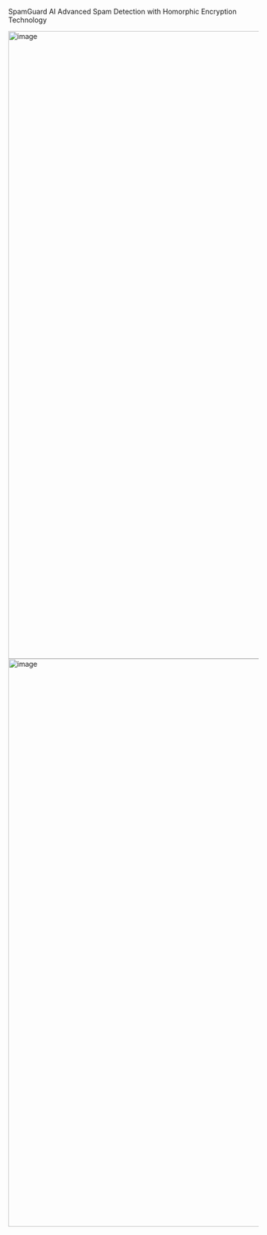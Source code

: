 SpamGuard AI
Advanced Spam Detection with Homorphic Encryption Technology

<img width="1262" alt="image" src="https://github.com/user-attachments/assets/353baa63-b0ce-4e36-940d-bbe7a53338c1" />

<img width="1142" alt="image" src="https://github.com/user-attachments/assets/861986c2-ca49-4186-b860-84853473ff65" />

